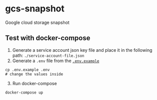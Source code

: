 # gcs-snapshot

Google cloud storage snapshot

## Test with docker-compose

1. Generate a service account json key file and place it in the following path: `./service-account-file.json`
2. Generate a `.env` file from the [`.env.example`](./.env.example)

```shell
cp .env.example .env
# change the values inside
```

3. Run docker-compose

```shell
docker-compose up
```
